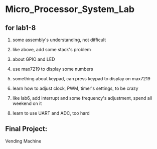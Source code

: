 # Micro_Processor_System_Lab

## for lab1-8

1. some assembly's understanding, not difficult

2. like above, add some stack's problem

3. about GPIO and LED

4. use max7219 to display some numbers

5. something about keypad, can press keypad to display on max7219

6. learn how to adjust clock, PWM, timer's settings, to be crazy

7. like lab6, add interrupt and some frequency's adjustment, spend all weekend on it

8. learn to use UART and ADC, too hard


## Final Project: 

 Vending Machine
